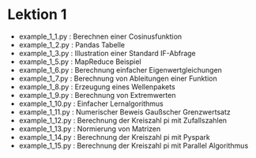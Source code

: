 # Lektion 1

- example_1_1.py : Berechnen einer Cosinusfunktion
- example_1_2.py : Pandas Tabelle
- example_1_3.py : Illustration einer Standard IF-Abfrage
- example_1_5.py : MapReduce Beispiel
- example_1_6.py : Berechnung einfacher Eigenwertgleichungen
- example_1_7.py : Berechnung von Ableitungen einer Funktion
- example_1_8.py : Erzeugung eines Wellenpakets
- example_1_9.py : Berechnung von Extremwerten
- example_1_10.py : Einfacher Lernalgorithmus
- example_1_11.py : Numerischer Beweis Gaußscher Grenzwertsatz
- example_1_12.py : Berechnung der Kreiszahl pi mit Zufallszahlen
- example_1_13.py : Normierung von Matrizen
- example_1_14.py : Berechnung der Kreiszahl pi mit Pyspark
- example_1_15.py : Berechnung der Kreiszahl pi mit Parallel Algorithmus
